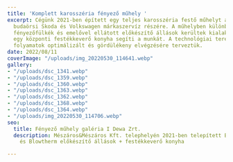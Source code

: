 ```yaml
---
title: 'Komplett karosszéria fényező műhely '
excerpt: Cégünk 2021-ben épített egy teljes karosszéria festő műhelyt az újonnan épült
  budaörsi Skoda és Volkswagen márkaszervíz részére. A műhelyben különböző méretű
  fényezőfülkék és emelővel ellátott előkészítő állások kerültek kialakításra, valamint
  egy központi festékkeverő konyha segíti a munkát. A technológiai teret a festési
  folyamatok optimálizált és gördülékeny elvégzésére terveztük.
date: 2022/08/11
coverImage: "/uploads/img_20220530_114641.webp"
gallery:
- "/uploads/dsc_1341.webp"
- "/uploads/dsc_1359.webp"
- "/uploads/dsc_1360.webp"
- "/uploads/dsc_1363.webp"
- "/uploads/dsc_1362.webp"
- "/uploads/dsc_1368.webp"
- "/uploads/dsc_1364.webp"
- "/uploads/img_20220530_114706.webp"
seo:
  title: Fényező műhely galéria I Dewa Zrt.
  description: Mészáros&Mészáros Kft. telephelyén 2021-ben telepített Blowtherm fényezőfülkék
    és Blowtherm előkészítő állások + festékkeverő konyha

---
```

